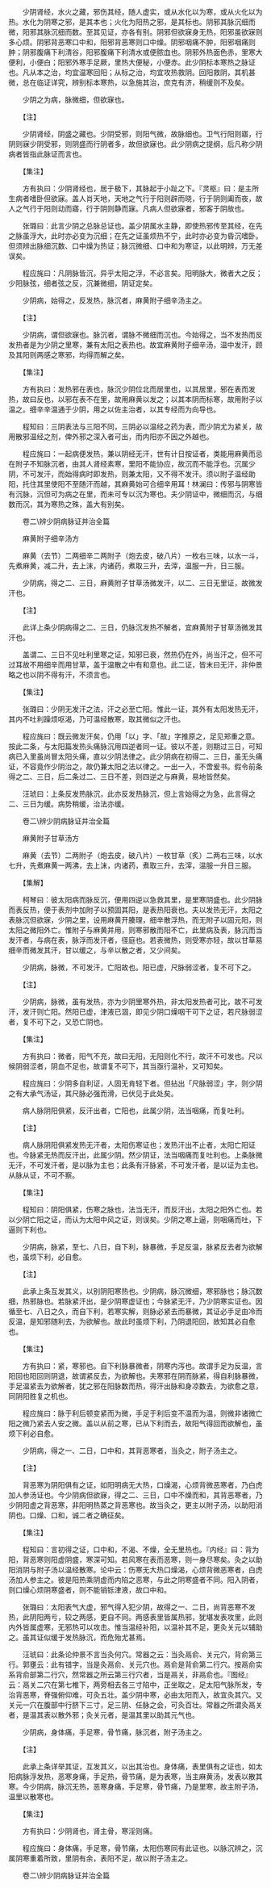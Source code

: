 <!-- { "loadSidebar": true } -->
　　少阴肾经，水火之藏，邪伤其经，随人虚实，或从水化以为寒，或从火化以为热。水化为阴寒之邪，是其本也；火化为阳热之邪，是其标也。阴邪其脉沉细而微，阳邪其脉沉细而数。至其见证，亦各有别。阴邪但欲寐身无热，阳邪虽欲寐则多心烦。阴邪背恶寒口中和，阳邪背恶寒则口中燥。阴邪咽痛不肿，阳邪咽痛则肿；阴邪腹痛下利清谷，阳邪腹痛下利清水或便脓血也。阴邪外热面色赤，里寒大便利，小便白；阳邪外寒手足厥，里热大便秘，小便赤。此少阴标本寒热之脉证也。凡从本之治，均宜温寒回阳；从标之治，均宜攻热救阴。回阳救阴，其机甚微，总在临证详究，辨别标本寒热，以急施其治，庶克有济，稍缓则不及矣。

　　少阴之为病，脉微细，但欲寐也。

　　【注】

　　少阴肾经，阴盛之藏也。少阴受邪，则阳气微，故脉细也。卫气行阳则寤，行阴则寐少阴受邪，则阴盛而行阴者多，故但欲寐也。此少阴病之提纲，后凡称少阴病者皆指此脉证而言也。

　　【集注】

　　方有执曰：少阴肾经也，居于极下，其脉起于小趾之下。『灵枢』曰：是主所生病者嗜卧但欲寐。盖人肖天地，天地之气行于阳则辟而晓，行于阴则阖而夜，故人之气行于阳则动而寤，行于阴则静而寐。凡病人但欲寐者，邪客于阴故也。

　　张璐曰：此言少阴之总脉总证也。盖少阴属水主静，即使热邪传至其经，在先之脉虽浮大，此时亦必变为沉细；在先之证虽烦热不宁，此时亦必变为昏沉嗜卧。但须辨出脉细沉数、口中燥为热证；脉沉微细、口中和为寒证，以此明辨，万无差误矣。

　　程应旄曰：凡阴脉皆沉，异乎太阳之浮，不必言矣。阳明脉大，微者大之反；少阳脉弦，细者弦之反，沉兼微细，阴证定矣。

　　少阴病，始得之，反发热，脉沉者，麻黄附子细辛汤主之。

　　【注】

　　少阴病，谓但欲寐也。脉沉者，谓脉不微细而沉也。今始得之，当不发热而反发热者是为少阴之里寒，兼有太阳之表热也。故宜麻黄附子细辛汤，温中发汗，顾及其阳则两感之寒邪，均得而解之矣。

　　【集注】

　　方有执曰：发热邪在表也，脉沉少阴位北而居里也，以其居里，邪在表而发热，故曰反也，以邪在表不在里，故用麻黄以发之；以其本阴而标寒，故用附子以温之。细辛辛温通于少阴，用之以佐主治者，以其专经而为向导也。

　　程知曰：三阴表法与三阳不同，三阴必以温经之药为表，而少阴尤为紧关，故用散邪温经之剂，俾外邪之深入者可出，而内阳亦不因之外越也。

　　程应旄曰：一起病便发热，兼以阴经无汗，世有计日按证者，类能用麻黄而忌在附子不知脉沉者，由其人肾经素寒，里阳不能协应，故沉而不能浮也。沉属少阴，不可发汗，而始得病时即发热，则兼太阳，又不得不发汗。须以附子温经助阳，托住其里使阳不至随汗而越，其麻黄始可合细辛用耳！林澜曰：传邪与阴寒皆有沉脉，沉但可为病之在里，而未可专以沉为寒也。夫少阴证中，微细而沉，与细数而沉，其为寒热之殊，盖大有别矣。

　　卷二\辨少阴病脉证并治全篇

　　麻黄附子细辛汤方

　　麻黄（去节）二两细辛二两附子（炮去皮，破八片）一枚右三味，以水一斗，先煮麻黄，减二升，去上沫，内诸药，煮取三升，去滓，温服一升，日三服。

　　少阴病，得之二、三日，麻黄附子甘草汤微发汗，以二、三日无里证，故微发汗也。

　　【注】

　　此详上条少阴病得之二、三日，仍脉沉发热不解者，宜麻黄附子甘草汤微发其汗也。

　　盖谓二、三日不见吐利里寒之证，知邪已衰，然热仍在外，尚当汗之，但不可过耳故不用细辛而用甘草，盖于温散之中有和意也。此二证，皆末曰无汗，非仲景略之也以阴不得有汗，不须言也。

　　【集注】

　　张璐曰：少阴无发汗之法，汗之必至亡阳。惟此一证，其外有太阳发热无汗，其内不吐利躁烦呕渴，乃可温经散寒，取其微似之汗也。

　　程应旄曰：既云微发汗矣，仍用「以」字、「故」字推原之，足见郑重之意。按此二条，与太阳篇发热头痛脉沉用四逆者同一证。彼以不差，则期过三日，可知病已入里虽尚冒太阳头痛，直以少阴法律之。此少阴病在初得二、三日，虽无头痛证，不容竟作少阴治之，故仍兼太阳之法以律之。一出一入，不啻爰书。假令前条得之二、三日，后二条过二、三日不差，则四逆之与麻黄，易地皆然矣。

　　汪琥曰：上条反发热脉沉，此亦反发热脉沉，但上言始得之为急，此言得之二、三日为缓。病势稍缓，治法亦缓。

　　卷二\辨少阴病脉证并治全篇

　　麻黄附子甘草汤方

　　麻黄（去节）二两附子（炮去皮，破八片）一枚甘草（炙）二两右三味，以水七升，先煮麻黄一两沸，去上沫，内诸药，煮取三升，去滓，温服一升日三服。

　　【集解】

　　柯琴曰：彼太阳病而脉反沉，便用四逆以急救其里，是里寒阴盛也。此少阴脉而表反热，便于表剂中加附子以预固其阳，是表热阳衰也。夫以发热无汗，太阳之表脉沉但欲寐，少阴之里，设用麻黄开腠理，细辛散浮热，而无附子以固元阳，则太阳之微阳外亡。惟附子与麻黄并用，则寒邪散而阳不亡，此里病及表，脉沉而当发汗者，与病在表，脉浮而发汗者，径庭也。若表微热，则受寒亦轻，故以甘草易细辛而微发其汗，甘以缓之，与辛以散之者，又少间矣。

　　少阴病，脉微，不可发汗，亡阳故也。阳已虚，尺脉弱涩者，复不可下之。

　　【注】

　　少阴病，脉微，虽有发热，亦为少阴里寒外热，非太阳发热者可比，故不可发汗，发汗则亡阳。然阳已虚，津液已涸，即见少阴口燥咽干可下之证，若尺脉弱涩者，复不可下之，又恐亡阴也。

　　【集注】

　　方有执曰：微者，阳气不充，故曰无阳，无阳则化不行，故汗不可发也。尺以候阴弱涩者，阴血不足也，故谓复不可下，其当亟行温补，又可知矣。

　　程应旄曰：少阴多自利证，人固无肯轻下者。但拈出「尺脉弱涩」字，则少阴之有大承气汤证，其尺脉必强而滑，已伏见于此处矣。

　　病人脉阴阳俱紧，反汗出者，亡阳也，此属少阴，法当咽痛，而复吐利。

　　【注】

　　病人脉阴阳俱紧发热无汗者，太阳伤寒证也；发热汗出不止者，太阳亡阳证也。今脉紧无热而反汗出，此属少阴。然少阴证，法当咽痛而复吐利也。上条脉微无汗，不可发汗者，是以脉为主也；此条有汗脉紧，不可发汗者，是以证为主也。从脉从证，不可不察。

　　【集注】

　　程知曰：阴阳俱紧，伤寒之脉也，法当无汗，而反汗出，太阳之阳外亡也。若以少阴亡阳之证，而认为太阳中风之证，则误矣。少阴之寒上逼，则咽痛而吐，下逼则下利也。

　　少阴病，脉紧，至七、八日，自下利，脉暴微，手足反温，脉紧反去者为欲解也，虽烦下利，必自愈。

　　【注】

　　此承上条互发其义，以别阴阳寒热也。少阴病，脉沉微细，寒邪脉也；脉沉数细，热邪脉也。若脉紧汗出，是少阴寒虚证也；今脉紧无汗，乃少阴寒实证也。因循至七、八日之久，而自下利，若寒实解，则脉必紧去而暴微，其证必手足由冷而反温，是知邪随利去，为欲解也。故此时虽烦下利，乃阴退阳回，故知其必自愈也。

　　【集注】

　　方有执曰：紧，寒邪也。自下利脉暴微者，阴寒内泻也。故谓手足为反温，言阳回也阳回则阴退，故谓紧反去，为欲解也。夫寒邪在阴而脉紧，得自利脉暴微，手足温紧去为欲解者，犹之邪在阳脉数而热，得汗出脉和身凉数去，为欲愈之意，同阴阳胜复之机也。

　　程应旄曰：脉于利后顿变紧而为微，手足于利后变不温而为温，则微非诸微亡阳之微乃紧去人安之微。盖以从前之寒，已从下利而去，故阳气得回而欲解也，虽烦下利必自愈。

　　少阴病，得之一、二日，口中和，其背恶寒者，当灸之，附子汤主之。

　　【注】

　　背恶寒为阴阳俱有之证，如阳明病无大热，口燥渴，心烦背微恶寒者，乃白虎加人参汤证也。今少阴病但欲寐，得之二、三日，口中不燥而和，其背恶寒者，乃少阴阳虚之背恶寒，非阳明热蒸之背恶寒也。故当灸之，更主以附子汤，以助阳消阴也。口燥、口和，诚二者之确征矣。

　　【集注】

　　程知曰：言初得之证，口中和，不渴、不燥，全无里热也。『内经』曰：背为阳，背恶寒则阳虚阴盛，寒深可知。若风寒在表而恶寒，则一身尽寒矣。灸之以助阳消阴与附子汤以温经散寒。论中云：伤寒无大热口燥渴，心烦背微恶寒者，白虎汤加人参主之。彼是阳热乘阴虚而内陷之恶寒，与此之阴寒盛者不同。阳入阴者，则口燥心烦阴寒盛者，则不能销铄津液，故口中和。

　　张璐曰：太阳表气大虚，邪气得入犯少阴，故得之一、二日，尚背恶寒不发热，此阴阳两亏，较之两感，更自不同。两感表里皆属热邪，犹堪发表攻里，此则内外皆属虚寒，无邪热可以攻击。惟当温经补阳，以温补其不足，更灸关元以辅助之。虽其证似缓于发热脉沉，而危殆尤甚焉。

　　汪琥曰：此条论仲景不言当灸何穴。常器之云：当灸鬲俞、关元穴，背俞第三行。郭壅云：此有错字，当是灸鬲俞、关元穴也。鬲俞是背俞第二行穴。按鬲俞实系背俞部第二行穴，然常器之所云第三行穴者，当是鬲关，非鬲俞也。『图经』云：鬲关二穴在第七椎下，两旁相去各三寸陷中，正坐取之，足太阳气脉所发，专治背恶寒，脊强俯仰难，可灸五壮。盖少阴中寒，必由太阳而入，故宜灸其穴。又关元一穴在腹部中行脐下三寸，足三阴、任脉之会，可灸百壮。常器之所谓灸鬲关者，是温其表以散外邪；灸关元者，是温其里以助其元气也。

　　少阴病，身体痛，手足寒，骨节痛，脉沉者，附子汤主之。

　　【注】

　　此承上条详举其证，互发其义，以出其治也。身体痛，表里俱有之证也，如太阳病脉浮发热，恶寒身痛，手足热，骨节痛，是为表寒，当主麻黄汤，发表以散其寒。今少阴病，脉沉无热，恶寒身痛，手足寒，骨节痛，乃是里寒，故主附子汤，温里以散寒也。

　　【集注】

　　方有执曰：少阴肾也，肾主骨，寒淫则痛。

　　程应旄曰：身体痛，手足寒，骨节痛，太阳伤寒同有此证也。以脉沉辨之，沉属阴寒重着所致，里阴有余，表阳不足，故以附子汤主之。

　　卷二\辨少阴病脉证并治全篇
